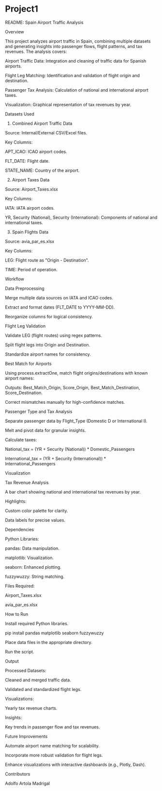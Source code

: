 # Project1

README: Spain Airport Traffic Analysis

Overview

This project analyzes airport traffic in Spain, combining multiple datasets and generating insights into passenger flows, flight patterns, and tax revenues. The analysis covers:

Airport Traffic Data: Integration and cleaning of traffic data for Spanish airports.

Flight Leg Matching: Identification and validation of flight origin and destination.

Passenger Tax Analysis: Calculation of national and international airport taxes.

Visualization: Graphical representation of tax revenues by year.

Datasets Used

1. Combined Airport Traffic Data

Source: Internal/External CSV/Excel files.

Key Columns:

APT_ICAO: ICAO airport codes.

FLT_DATE: Flight date.

STATE_NAME: Country of the airport.

2. Airport Taxes Data

Source: Airport_Taxes.xlsx

Key Columns:

IATA: IATA airport codes.

YR, Security (National), Security (International):
Components of national and international taxes.

3. Spain Flights Data

Source: avia_par_es.xlsx

Key Columns:

LEG: Flight route as "Origin - Destination".

TIME: Period of operation.


Workflow

Data Preprocessing

Merge multiple data sources on IATA and ICAO codes.

Extract and format dates (FLT_DATE to YYYY-MM-DD).

Reorganize columns for logical consistency.

Flight Leg Validation

Validate LEG (flight routes) using regex patterns.

Split flight legs into Origin and Destination.

Standardize airport names for consistency.

Best Match for Airports

Using process.extractOne, match flight origins/destinations with known airport names:

Outputs: Best_Match_Origin, Score_Origin, Best_Match_Destination, Score_Destination.

Correct mismatches manually for high-confidence matches.

Passenger Type and Tax Analysis

Separate passenger data by Flight_Type (Domestic D or International I).

Melt and pivot data for granular insights.

Calculate taxes:

National_tax = (YR + Security (National)) * Domestic_Passengers

International_tax = (YR + Security (International)) * International_Passengers

Visualization

Tax Revenue Analysis

A bar chart showing national and international tax revenues by year.

Highlights:

Custom color palette for clarity.

Data labels for precise values.

Dependencies

Python Libraries:

pandas: Data manipulation.

matplotlib: Visualization.

seaborn: Enhanced plotting.

fuzzywuzzy: String matching.

Files Required:

Airport_Taxes.xlsx

avia_par_es.xlsx

How to Run

Install required Python libraries.

pip install pandas matplotlib seaborn fuzzywuzzy

Place data files in the appropriate directory.

Run the script.

Output

Processed Datasets:

Cleaned and merged traffic data.

Validated and standardized flight legs.

Visualizations:

Yearly tax revenue charts.

Insights:

Key trends in passenger flow and tax revenues.

Future Improvements

Automate airport name matching for scalability.

Incorporate more robust validation for flight legs.

Enhance visualizations with interactive dashboards (e.g., Plotly, Dash).

Contributors

Adolfo Artola Madrigal

